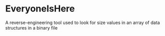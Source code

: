 # EveryoneIsHere
A reverse-engineering tool used to look for size values in an array of data structures in a binary file
